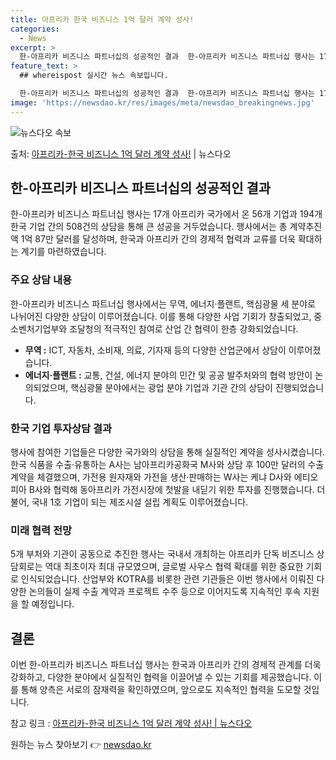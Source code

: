 ```yaml
---
title: 아프리카 한국 비즈니스 1억 달러 계약 성사!
categories:
  - News
excerpt: >
  한-아프리카 비즈니스 파트너십의 성공적인 결과  한-아프리카 비즈니스 파트너십 행사는 17개 아프리카 국가에…
feature_text: >
  ## whereispost 실시간 뉴스 속보입니다.

  한-아프리카 비즈니스 파트너십의 성공적인 결과  한-아프리카 비즈니스 파트너십 행사는 17개 아프리카 국가에…
image: 'https://newsdao.kr/res/images/meta/newsdao_breakingnews.jpg'
---
```


![뉴스다오 속보](https://newsdao.kr/res/images/meta/newsdao_breakingnews.jpg)

<p>출처: <a href="https://newsdao.kr/4106" rel="dofollow">아프리카-한국 비즈니스 1억 달러 계약 성사!</a> | 뉴스다오</p>

<h2 data-ke-size="size26">한-아프리카 비즈니스 파트너십의 성공적인 결과</h2>
한-아프리카 비즈니스 파트너십 행사는 17개 아프리카 국가에서 온 56개 기업과 194개 한국 기업 간의 508건의 상담을 통해 큰 성공을 거두었습니다. 행사에서는 총 계약추진액 1억 87만 달러를 달성하며, 한국과 아프리카 간의 경제적 협력과 교류를 더욱 확대하는 계기를 마련하였습니다.

<h3>주요 상담 내용</h3>
한-아프리카 비즈니스 파트너십 행사에서는 무역, 에너지·플랜트, 핵심광물 세 분야로 나뉘어진 다양한 상담이 이루어졌습니다. 이를 통해 다양한 사업 기회가 창출되었고, 중소벤처기업부와 조달청의 적극적인 참여로 산업 간 협력이 한층 강화되었습니다.

<ul>
  <li><b>무역 :</b> ICT, 자동차, 소비재, 의료, 기자재 등의 다양한 산업군에서 상담이 이루어졌습니다.</li>
  <li><b>에너지·플랜트 :</b> 교통, 건설, 에너지 분야의 민간 및 공공 발주처와의 협력 방안이 논의되었으며, 핵심광물 분야에서는 광업 분야 기업과 기관 간의 상담이 진행되었습니다.</li>
</ul>

<h3>한국 기업 투자상담 결과</h3>
행사에 참여한 기업들은 다양한 국가와의 상담을 통해 실질적인 계약을 성사시켰습니다. 한국 식품을 수출·유통하는 A사는 남아프리카공화국 M사와 상담 후 100만 달러의 수출 계약을 체결했으며, 가전용 원자재와 가전을 생산·판매하는 W사는 케냐 D사와 에티오피아 B사와 협력해 동아프리카 가전시장에 첫발을 내딛기 위한 투자를 진행했습니다. 더불어, 국내 1호 기업이 되는 제조시설 설립 계획도 이루어졌습니다.

<h3>미래 협력 전망</h3>
5개 부처와 기관이 공동으로 추진한 행사는 국내서 개최하는 아프리카 단독 비즈니스 상담회로는 역대 최초이자 최대 규모였으며, 글로벌 사우스 협력 확대를 위한 중요한 기회로 인식되었습니다. 산업부와 KOTRA를 비롯한 관련 기관들은 이번 행사에서 이뤄진 다양한 논의들이 실제 수출 계약과 프로젝트 수주 등으로 이어지도록 지속적인 후속 지원을 할 예정입니다.

<h2 data-ke-size="size26">결론</h2>
이번 한-아프리카 비즈니스 파트너십 행사는 한국과 아프리카 간의 경제적 관계를 더욱 강화하고, 다양한 분야에서 실질적인 협력을 이끌어낼 수 있는 기회를 제공했습니다. 이를 통해 양측은 서로의 잠재력을 확인하였으며, 앞으로도 지속적인 협력을 도모할 것입니다.

참고 링크 : [아프리카-한국 비즈니스 1억 달러 계약 성사! | 뉴스다오](https://newsdao.kr/4106) 

원하는 뉴스 찾아보기 👉 <a href="https://newsdao.kr" rel="dofollow">newsdao.kr</a>


